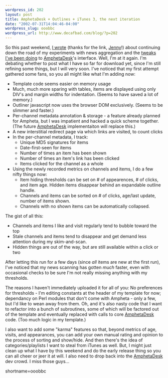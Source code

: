 ```yaml
--- 
wordpress_id: 202
layout: post
title: AmphetaDesk + Outlines + iTunes 3, the next iteration
date: "2002-07-31T14:04:46-04:00"
wordpress_slug: ooobbc
wordpress_url: http://www.decafbad.com/blog/?p=202
---
```

<p>So this past weekend, <a href="http://www.decafbad.com/news_archives/000220.phtml#000220">I wrote</a> (thanks for the link, <a href="http://www.theshiftedlibrarian.com/2002/07/30.html#a2701">Jenny</a>!) about continuing down the road of my experiments with news aggregation and the <a href="http://www.decafbad.com/news_archives/000187.phtml#000187">tweaks I've been doing</a> to <a href="http://www.decafbad.com/twiki/bin/view/Main/AmphetaDesk">AmphetaDesk</a>'s interface.  Well, I'm at it again.  I'm debating whether to post what I have so far for download yet, since I'm still refining some things, but I will very soon.  I've noticed that my first attempt gathered some fans, so you all might like what I'm adding now:<ul><li>Template code seems easier on memory usage</li><li>Much, much more sparing with tables, items are displayed using only DIV's and margin widths for indentation.  (Seems to have saved a lot of memory.)</li><li>Outliner javascript now uses the browser DOM exclusively.  (Seems to be slimmer and faster.)</li><li>Per-channel metadata annotation &amp; storage - a feature already planned for Ampheta, but I was impatient and hacked a quick scheme together.  (The future <a href="http://www.decafbad.com/twiki/bin/view/Main/AmphetaDesk">AmphetaDesk</a> implementaiton will replace this.)</li><li>A new interstitial redirect page via which links are visited, to count clicks</li><li>In the per-channel metadata, I track:<ul><li>Unique MD5 signatures for items</li><li>Date-first-seen for items</li><li>Number of times an item has been shown</li><li>Number of times an item's link has been clicked</li><li>Items clicked for the channel as a whole</li> </ul></li><li>Using the newly recorded metrics on channels and items, I do a few nifty things now:<ul><li>Item hiding thresholds can be set on # of appearences, # of clicks, and item age.  Hidden items disappear behind an expandable outline handle.</li><li>Channels and items can be sorted on # of clicks, age/last update, number of items shown.</li><li>Channels with no shown items can be automatically collapsed.</li></ul></li></ul>The gist of all this:<ul><li>Channels and items I like and visit regularly tend to bubble toward the top</li><li>Stale channels and items tend to disappear and get demand less attention during my skim-and-scan.</li><li>Hidden things are out of the way, but are still available within a click or two</li></ul>After letting this run for a few days (since <i>all</i> items are new at the first run), I've noticed that my news scanning has gotten <i>much</i> faster, even with occasional checks to be sure I'm not really missing anything with my thresholds.</p>
<p>The reasons I haven't immediately uploaded it for all of you: No preferences for thresholds - I'm editing constants at the header of my template for now; dependancy on Perl modules that don't come with Ampheta - only a few, but I'd like to wean away from them.  Oh, and it's also nasty code that I want to refactor into a bunch of subroutines, some of which will be factored out of the template and eventually replaced with calls to core <a href="http://www.decafbad.com/twiki/bin/view/Main/AmphetaDesk">AmphetaDesk</a> code.  (Too much logic in my template.)</p>
<p>I also want to add some "karma" features so that, beyond metrics of age, visits, and appearances, you can add your own manual rating and opinion to the process of sorting and show/hide.  And then there's the idea of categories/playlists I want to steal from iTunes as well.  But, I might just clean up what I have by this weekend and do the early release thing so you can all cheer or jeer it at will.  I also need to drop back into the <a href="http://www.decafbad.com/twiki/bin/view/Main/AmphetaDesk">AmphetaDesk</a> dev crowd.  I miss those guys...</p>
<!--more-->
shortname=ooobbc
